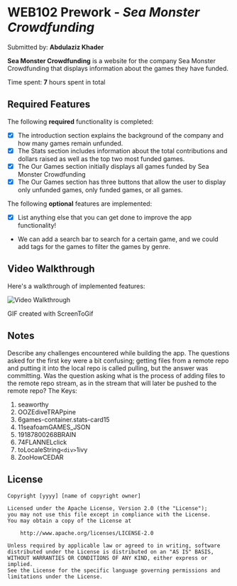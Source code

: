 # WEB102 Prework - *Sea Monster Crowdfunding*

Submitted by: **Abdulaziz Khader**

**Sea Monster Crowdfunding** is a website for the company Sea Monster Crowdfunding that displays information about the games they have funded.

Time spent: **7** hours spent in total

## Required Features

The following **required** functionality is completed:

* [x] The introduction section explains the background of the company and how many games remain unfunded.
* [x] The Stats section includes information about the total contributions and dollars raised as well as the top two most funded games.
* [x] The Our Games section initially displays all games funded by Sea Monster Crowdfunding
* [x] The Our Games section has three buttons that allow the user to display only unfunded games, only funded games, or all games.

The following **optional** features are implemented:

* [x] List anything else that you can get done to improve the app functionality!
- We can add a search bar to search for a certain game, and we could add tags for the games to filter the games by genre.

## Video Walkthrough

Here's a walkthrough of implemented features:

<img src='/PreWork.gif' title='Video Walkthrough' width='' alt='Video Walkthrough' />

<!-- Replace this with whatever GIF tool you used! -->
GIF created with ScreenToGif
<!-- Recommended tools:
[Kap](https://getkap.co/) for macOS
[ScreenToGif](https://www.screentogif.com/) for Windows
[peek](https://github.com/phw/peek) for Linux. -->

## Notes

Describe any challenges encountered while building the app. 
The questions asked for the first key were a bit confusing; getting files from a remote repo and putting it into the local repo is called pulling, but the answer was committing. Was the question asking what is the process of adding files to the remote repo stream, as in the stream that will later be pushed to the remote repo?
The Keys:
1. seaworthy
2. OOZEdiveTRAPpine
3. 6games-container.stats-card15
4. 11seafoamGAMES_JSON
5. 19187800268BRAIN
6. 74FLANNELclick
7. toLocaleString`<div>`1ivy
8. ZooHowCEDAR

## License

    Copyright [yyyy] [name of copyright owner]

    Licensed under the Apache License, Version 2.0 (the "License");
    you may not use this file except in compliance with the License.
    You may obtain a copy of the License at

        http://www.apache.org/licenses/LICENSE-2.0

    Unless required by applicable law or agreed to in writing, software
    distributed under the License is distributed on an "AS IS" BASIS,
    WITHOUT WARRANTIES OR CONDITIONS OF ANY KIND, either express or implied.
    See the License for the specific language governing permissions and
    limitations under the License.
